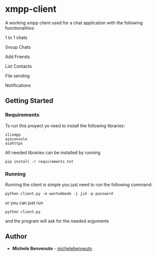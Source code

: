 # xmpp-client

A working xmpp client used for a chat application with the following functionalities:

1 to 1 chats

Group Chats

Add Friends

List Contacts

File sending

Notifications 

## Getting Started 

### Requirements

To run this proyect yo need to install the following libraries:

```
slixmpp
aioconsole
aiohttps
```

All needed libraries can be installed by running

```
pip install -r requirements.txt 
```

### Running 

Running the client is simple you just need to run the following command:


```
python client.py -m wantedmode -j jid -p password
```

or you can just run

```
python client.py
```
and the program will ask for the needed arguments

## Author

* **Michele Benvenuto** - [michelebenveuto](https://github.com/michelebenveuto)

 
